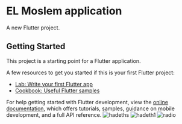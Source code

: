 # EL Moslem application 

A new Flutter project.

## Getting Started

This project is a starting point for a Flutter application.

A few resources to get you started if this is your first Flutter project:

- [Lab: Write your first Flutter app](https://docs.flutter.dev/get-started/codelab)
- [Cookbook: Useful Flutter samples](https://docs.flutter.dev/cookbook)

For help getting started with Flutter development, view the
[online documentation](https://docs.flutter.dev/), which offers tutorials,
samples, guidance on mobile development, and a full API reference.
![hadeths](https://user-images.githubusercontent.com/108743395/219035459-cc7fedee-1a6e-4a77-86b3-8b6e39deb235.png)
![hadeth1](https://user-images.githubusercontent.com/108743395/219035511-a91a5745-8f76-42e4-a383-8dc614d4f1aa.png)
![radio](https://user-images.githubusercontent.com/108743395/219035553-a27e7c36-342b-4ebf-bca7-12576ecb2b9f.png)
